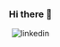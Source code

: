 <center>
  
   ### Hi there 👋
  ![linkedin](https://img.shields.io/badge/LinkedIn-blue?style=for-the-badge&logo=LinkedIn&logoColor=white)
  
</center>

<!--
**doppiaesse/doppiaesse** is a ✨ _special_ ✨ repository because its `README.md` (this file) appears on your GitHub profile.

Here are some ideas to get you started:

- 🔭 I’m currently working on ...
- 🌱 I’m currently learning ...
- 👯 I’m looking to collaborate on ...
- 🤔 I’m looking for help with ...
- 💬 Ask me about ...
- 📫 How to reach me: ...
- 😄 Pronouns: ...
- ⚡ Fun fact: ...
-->
